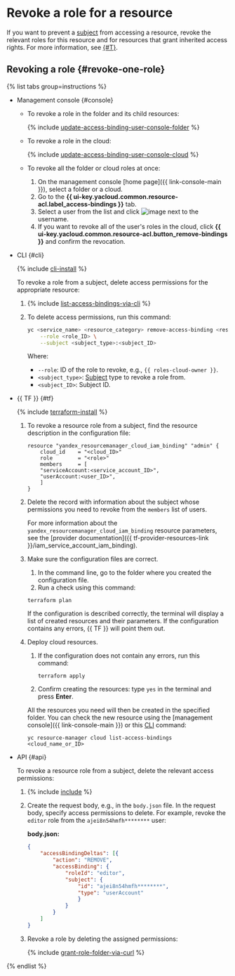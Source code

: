 # Revoke a role for a resource

If you want to prevent a [subject](../../concepts/access-control/index.md#subject) from accessing a resource, revoke the relevant roles for this resource and for resources that grant inherited access rights. For more information, see [{#T}](../../concepts/access-control/index.md).


## Revoking a role {#revoke-one-role}

{% list tabs group=instructions %}

- Management console {#console}

    * To revoke a role in the folder and its child resources:

        {% include [update-access-binding-user-console-folder](../../../_includes/resource-manager/update-access-binding-user-console-folder.md) %}

    * To revoke a role in the cloud:

        {% include [update-access-binding-user-console-cloud](../../../_includes/resource-manager/update-access-binding-user-console-cloud.md) %}

    * To revoke all the folder or cloud roles at once:

        1. On the management console [home page]({{ link-console-main }}), select a folder or a cloud.
        1. Go to the **{{ ui-key.yacloud.common.resource-acl.label_access-bindings }}** tab.
        1. Select a user from the list and click ![image](../../../_assets/console-icons/ellipsis.svg) next to the username.
        1. If you want to revoke all of the user's roles in the cloud, click **{{ ui-key.yacloud.common.resource-acl.button_remove-bindings }}** and confirm the revocation.

- CLI {#cli}

    {% include [cli-install](../../../_includes/cli-install.md) %}

    To revoke a role from a subject, delete access permissions for the appropriate resource:

    1. {% include [list-access-bindings-via-cli](../../../_includes/iam/list-access-bindings-via-cli.md) %}
    1. To delete access permissions, run this command:

        ```bash
        yc <service_name> <resource_category> remove-access-binding <resource_name_or_ID> \
            --role <role_ID> \
            --subject <subject_type>:<subject_ID>
        ```

        Where:
        * `--role`: ID of the role to revoke, e.g., `{{ roles-cloud-owner }}`.
        * `<subject_type>`: [Subject](../../concepts/access-control/index.md#subject) type to revoke a role from.
        * `<subject_ID>`: Subject ID.

- {{ TF }} {#tf}

    {% include [terraform-install](../../../_includes/terraform-install.md) %}

    1. To revoke a resource role from a subject, find the resource description in the configuration file:


        ```
        resource "yandex_resourcemanager_cloud_iam_binding" "admin" {
            cloud_id    = "<cloud_ID>"
            role        = "<role>"
            members     = [
            "serviceAccount:<service_account_ID>",
            "userAccount:<user_ID>",
            ]
        }
        ```

    1. Delete the record with information about the subject whose permissions you need to revoke from the `members` list of users.

       For more information about the `yandex_resourcemanager_cloud_iam_binding` resource parameters, see the [provider documentation]({{ tf-provider-resources-link }}/iam_service_account_iam_binding).

    1. Make sure the configuration files are correct.

        1. In the command line, go to the folder where you created the configuration file.
        1. Run a check using this command:

          ```
          terraform plan
          ```

       If the configuration is described correctly, the terminal will display a list of created resources and their parameters. If the configuration contains any errors, {{ TF }} will point them out.

    1. Deploy cloud resources.

        1. If the configuration does not contain any errors, run this command:

           ```
           terraform apply
           ```

        1. Confirm creating the resources: type `yes` in the terminal and press **Enter**.

        All the resources you need will then be created in the specified folder. You can check the new resource using the [management console]({{ link-console-main }}) or this [CLI](../../../cli/quickstart.md) command:

        ```
        yc resource-manager cloud list-access-bindings <cloud_name_or_ID>
        ```

- API {#api}

    To revoke a resource role from a subject, delete the relevant access permissions:

    1. {% include [include](../../../_includes/iam/list-access-bindings-via-api.md) %}
    1. Create the request body, e.g., in the `body.json` file. In the request body, specify access permissions to delete. For example, revoke the `editor` role from the `ajei8n54hmfh********` user:

        **body.json:**
        ```json
        {
            "accessBindingDeltas": [{
                "action": "REMOVE",
                "accessBinding": {
                    "roleId": "editor",
                    "subject": {
                        "id": "ajei8n54hmfh********",
                        "type": "userAccount"
                        }
                    }
                }
            ]
        }
        ```


    1. Revoke a role by deleting the assigned permissions:

        {% include [grant-role-folder-via-curl](../../../_includes/iam/grant-role-folder-via-curl.md) %}

{% endlist %}
